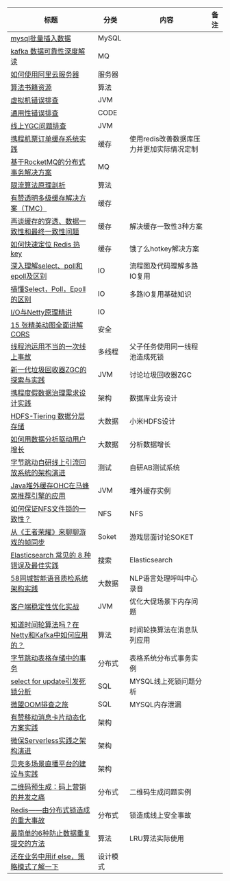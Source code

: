 
|标题|分类|内容|备注|
|----|----|----|----|
| [mysql批量插入数据](https://www.imooc.com/article/291781) | MySQL| ||
| [kafka 数据可靠性深度解读](https://www.jianshu.com/p/b37beff657f3) | MQ| ||
| [如何使用阿里云服务器](https://mp.weixin.qq.com/s?__biz=Mzg2OTA0Njk0OA==&mid=2247485738&idx=1&sn=f97e91a50e444944076c30b0717b303a&chksm=cea246e1f9d5cff73faf6a778b147ea85162d1f3ed55ca90473c6ebae1e2c4d13e89282aeb24&token=406194678&lang=zh_CN#rd) | 服务器| ||
| [算法书籍资源](https://snailclimb.gitee.io/javaguide/#/docs/dataStructures-algorithms/%E7%AE%97%E6%B3%95%E5%AD%A6%E4%B9%A0%E8%B5%84%E6%BA%90%E6%8E%A8%E8%8D%90) | 算法| ||
| [虚拟机错误排查](https://snailclimb.gitee.io/javaguide/#/./docs/java/%E6%89%8B%E6%8A%8A%E6%89%8B%E6%95%99%E4%BD%A0%E5%AE%9A%E4%BD%8D%E5%B8%B8%E8%A7%81Java%E6%80%A7%E8%83%BD%E9%97%AE%E9%A2%98) | JVM| ||
| [通用性错误排查](https://www.iteye.com/blog/javatar-804187) | CODE| ||
| [线上YGC问题排查](https://club.perfma.com/article/1661497)  | JVM| ||
| [携程机票订单缓存系统实践](https://mp.weixin.qq.com/s/0ls1QYKAIiZdXhKPQ62OrQ)  | 缓存| 使用redis改善数据库压力并更加实际情况定制 ||
| [基于RocketMQ的分布式事务解决方案](https://www.jianshu.com/p/286cac4625b6)  | MQ |  ||
| [限流算法原理剖析](https://mp.weixin.qq.com/s/MA1CLXdknLvnPV_s3ZQUSg)  | 算法 |  ||
| [有赞透明多级缓存解决方案（TMC）](https://mp.weixin.qq.com/s?__biz=MzAxOTY5MDMxNA%3D%3D&mid=2455759090&idx=1&sn=f9f0b49d7c1916672f9d4f63dab0c2b6&chksm=8c686ed7bb1fe7c1446838941ff1bdb5d0bd8738aa43c22d456cf9736e3068eb13a29f908403&scene=21#wechat_redirect)  | 缓存 | ||
| [再谈缓存的穿透、数据一致性和最终一致性问题](https://mp.weixin.qq.com/s?__biz=MzI4MTY5NTk4Ng==&mid=2247489165&amp;idx=1&amp;sn=1d134c75d2fbcc4967fd0c10eb1cf8a9&source=41#wechat_redirect)  | 缓存 |  解决缓存一致性3种方案||
| [如何快速定位 Redis 热 key](https://mp.weixin.qq.com/s/rZs-oWBGGYtNKLMpI0-tXw)  | 缓存 |  饿了么hotkey解决方案 ||
| [深入理解select、poll和epoll及区别](https://blog.csdn.net/wteruiycbqqvwt/article/details/90299610)  | IO |  流程图及代码理解多路IO复用 ||
| [搞懂Select，Poll，Epoll的区别](https://www.itqiankun.com/article/select-poll-epoll)  | IO | 多路IO复用基础知识  ||
| [I/O与Netty原理精讲](https://mp.weixin.qq.com/s/K9Oyn0cbwqVCh1j3N5bd_w)  | IO |   ||
| [15 张精美动图全面讲解 CORS](https://mp.weixin.qq.com/s/tei4tXhxthnZIX6mLUwSTA)  | 安全 |   ||
| [线程池运用不当的一次线上事故](https://mp.weixin.qq.com/s/Qpdxfal-m0KOUxLeMJlPxw)  | 多线程 | 父子任务使用同一线程池造成死锁  ||
| [新一代垃圾回收器ZGC的探索与实践](https://mp.weixin.qq.com/s/ag5u2EPObx7bZr7hkcrOTg)  | JVM | 讨论垃圾回收器ZGC  ||
| [携程度假数据治理需求设计实践](https://mp.weixin.qq.com/s/Xhuy2iRe6N_3yL4-jlRocA)  | 架构 | 数据库业务设计 ||
|[HDFS-Tiering 数据分层存储](https://mp.weixin.qq.com/s/0weyff54TjsBo6L-Zmkg5w)|大数据|小米HDFS设计||
|[如何用数据分析驱动用户增长](https://mp.weixin.qq.com/s/cdTNRFFJcKrpWgOtuFzYFw)|大数据|分析数据增长||
|[字节跳动自研线上引流回放系统的架构演进](https://mp.weixin.qq.com/s/3rxdiVDYqwllPRbF6gQ50Q)|测试|自研AB测试系统||
|[Java堆外缓存OHC在马蜂窝推荐引擎的应用](https://mp.weixin.qq.com/s/PEqWHct0K4LvzgeYJobWpA)|JVM|堆外缓存实例||
|[如何保证NFS文件锁的一致性？](https://mp.weixin.qq.com/s/lcrI3hzIplrQHs5aB_9Prg)|NFS|NFS|
|[从《王者荣耀》来聊聊游戏的帧同步](https://mp.weixin.qq.com/s/5atfuUNiIxYFv5y_wSVK1w)|Soket|游戏层面讨论SOKET||
|[Elasticsearch 常见的 8 种错误及最佳实践](https://mp.weixin.qq.com/s/zsAk7clgxzrjWLpQbYoTXg)|搜索|Elasticsearch||
|[58同城智能语音质检系统架构实践](https://mp.weixin.qq.com/s/1xHz6Ym8u0VOJL5-jYc5CQ)|大数据|NLP语言处理呼叫中心录音||
|[客户端稳定性优化实战](https://mp.weixin.qq.com/s/jQfrxyvVtBBjUXkJuRinGA)|JVM|优化大促场景下内存问题||
|[知道时间轮算法吗？在Netty和Kafka中如何应用的？](https://mp.weixin.qq.com/s/xBB72hJGn8geZ7SkM0FqJw)|算法|时间轮换算法在消息队列应用||
|[字节跳动表格存储中的事务](https://mp.weixin.qq.com/s/ZjnRzI18plggKTv_nPBsEw)|分布式|表格系统分布式事务实例||
|[select for update引发死锁分析](https://www.cnblogs.com/micrari/p/8029710.html)|SQL|MYSQL线上死锁问题分析||
|[微盟OOM排查之旅](https://mp.weixin.qq.com/s/eqw03qx8WyTzFS4O9y4iVQ)|SQL|MYSQL内存泄漏||
|[有赞移动消息卡片动态化方案实践](https://mp.weixin.qq.com/s/IA-HJm1ZQ2HMcLYdFHD5Ug)|架构|||
|[微保Serverless实践之架构演进](https://mp.weixin.qq.com/s/3IjP3J7GGZXWGVuWfxEsGA)|架构|||
|[贝壳多场景直播平台的建设与实践](https://mp.weixin.qq.com/s/Fspxx8al6SK5qQkB3etBgg)|架构|||
|[二维码预生成：码上营销的并发之痛](https://mp.weixin.qq.com/s/T38OglzdiRjjtqWUKx608w)|分布式|二维码生成问题实例||
|[Redis——由分布式锁造成的重大事故](https://juejin.im/post/6854573212831842311)|分布式|锁造成线上安全事故||
|[最简单的6种防止数据重复提交的方法](https://mp.weixin.qq.com/s/p1MRZpnxohnX2jIpZDczmQ)|算法|LRU算法实际使用||
|[还在业务中用if else，策略模式了解一下](https://juejin.im/post/6844903874596175880)|设计模式||||

